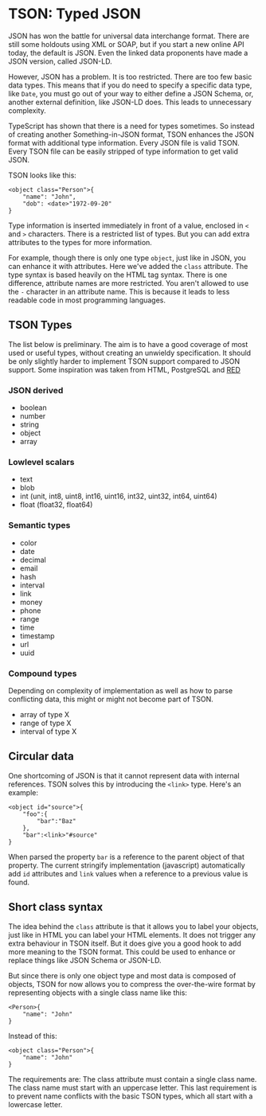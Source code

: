 # TSON: Typed JSON

JSON has won the battle for universal data interchange format. There are still some holdouts using XML or SOAP, but if you start a new online API today, the default is JSON. Even the linked data proponents have made a JSON version, called JSON-LD.

However, JSON has a problem. It is too restricted. There are too few basic data types. This means that if you do need to specify a specific data type, like `Date`, you must go out of your way to either define a JSON Schema, or, another external definition, like JSON-LD does. This leads to unnecessary complexity.

TypeScript has shown that there is a need for types sometimes. So instead of creating another Something-in-JSON format, TSON enhances the JSON format with additional type information. Every JSON file is valid TSON. Every TSON file can be easily stripped of type information to get valid JSON.

TSON looks like this:
```
<object class="Person">{
	"name": "John",
	"dob": <date>"1972-09-20"
}
```

Type information is inserted immediately in front of a value, enclosed in `<` and `>` characters. There is a restricted list of types. But you can add extra attributes to the types for more information.

For example, though there is only one type `object`, just like in JSON, you can enhance it with attributes. Here we've added the `class` attribute. The type syntax is based heavily on the HTML tag syntax. There is one difference, attribute names are more restricted. You aren't allowed to use the `-` character in an attribute name. This is because it leads to less readable code in most programming languages.

## TSON Types

The list below is preliminary. The aim is to have a good coverage of most used or useful types, without creating an unwieldy specification. It should be only slightly harder to implement TSON support compared to JSON support. Some inspiration was taken from HTML, PostgreSQL and [RED](https://red-lang.org)

### JSON derived

- boolean
- number
- string
- object
- array

### Lowlevel scalars

- text
- blob
- int (unit, int8, uint8, int16, uint16, int32, uint32, int64, uint64)
- float (float32, float64)

### Semantic types

- color
- date
- decimal
- email
- hash
- interval
- link
- money
- phone
- range
- time
- timestamp
- url
- uuid

### Compound types

Depending on complexity of implementation as well as how to parse conflicting data, this might or might not become part of TSON.

- array of type X
- range of type X
- interval of type X

## Circular data

One shortcoming of JSON is that it cannot represent data with internal references. TSON solves this by introducing the `<link>` type. Here's an example:

```
<object id="source">{
	"foo":{
		"bar":"Baz"
	},
	"bar":<link>"#source"
}
```	

When parsed the property `bar` is a reference to the parent object of that property. The current stringify implementation (javascript) automatically add `id` attributes and `link` values when a reference to a previous value is found.

## Short class syntax

The idea behind the `class` attribute is that it allows you to label your objects, just like in HTML you can label your HTML elements. It does not trigger any extra behaviour in TSON itself. But it does give you a good hook to add more meaning to the TSON format. This could be used to enhance or replace things like JSON Schema or JSON-LD.

But since there is only one object type and most data is composed of objects, TSON for now allows you to compress the over-the-wire format by representing objects with a single class name like this:

```
<Person>{
	"name": "John"
}
```

Instead of this:
```
<object class="Person">{
	"name": "John"
}
```

The requirements are: The class attribute must contain a single class name. The class name must start with an uppercase letter. This last requirement is to prevent name conflicts with the basic TSON types, which all start with a lowercase letter.

